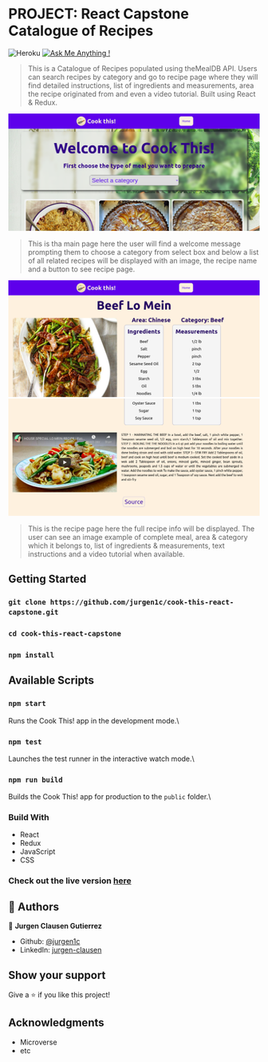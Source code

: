 #	PROJECT: React Capstone Catalogue of Recipes

![Heroku](https://pyheroku-badge.herokuapp.com/?app=cook-this-jcg&style=flat)
[![Ask Me Anything !](https://img.shields.io/badge/Ask%20me-anything-1abc9c.svg)](https://github.com/jurgen1c)


> This is a Catalogue of Recipes populated using theMealDB API. Users can search recipes by category and go to recipe page where they will find detailed instructions, list of ingredients and measurements, area the recipe originated from and even a video tutorial. Built using React & Redux.

![Page](./home.png)

> This is tha main page here the user will find a welcome message prompting them to choose a category from select box and below a list of all related recipes will be displayed with an image, the recipe name and a button to see recipe page.

![Page](./recipe1.png)
![Page](./recipe2.png)

> This is the recipe page here the full recipe info will be displayed. The user can see an image example of complete meal, area & category which it belongs to, list of ingredients & measurements, text instructions and a video tutorial when available.

## Getting Started

### `git clone https://github.com/jurgen1c/cook-this-react-capstone.git`

### `cd cook-this-react-capstone`

### `npm install`


## Available Scripts

### `npm start`

Runs the Cook This! app in the development mode.\

### `npm test`

Launches the test runner in the interactive watch mode.\


### `npm run build`

Builds the Cook This! app for production to the `public` folder.\


### Build With

-	React
- Redux
- JavaScript
-	CSS  

### Check out the live version [here](https://cook-this-jcg.herokuapp.com/)     

## 👤 Authors


👤 **Jurgen Clausen Gutierrez**

- Github: [@jurgen1c](https://github.com/jurgen1c)
- LinkedIn: [jurgen-clausen](https://www.linkedin.com/in/jurgen-clausen-2740061a9/)


## Show your support

Give a ⭐️ if you like this project!

## Acknowledgments

- Microverse
- etc